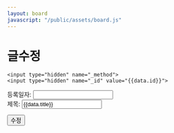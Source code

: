 ```yaml
---
layout: board
javascript: "/public/assets/board.js"
---
```


# 글수정

<form action="" method='post' id='board'>

    <input type="hidden" name="_method">
    <input type="hidden" name="_id" value="{{data.id}}">

  <div class="form-group">
    <label for="regdate">등록일자:</label>
    <input type="text" name='regdate' class="form-control" id="regdate">
  </div>

  <div class="form-group">
    <label for="title">제목:</label>
    <input type="text" name='title' class="form-control" value='{{data.title}}' id="title">
  </div>

  <button type="butten" class="btn btn-primary" id="board_modify">수정</button>
</form>